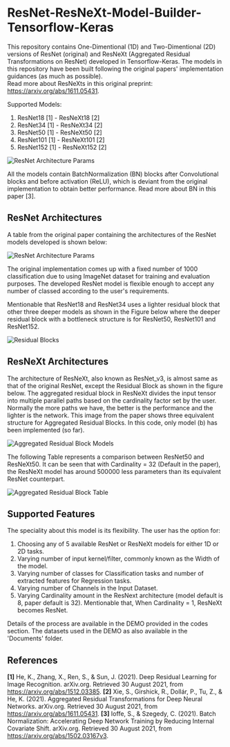 # ResNet-ResNeXt-Model-Builder-Tensorflow-Keras
This repository contains One-Dimentional (1D) and Two-Dimentional (2D) versions of ResNet (original) and ResNeXt (Aggregated Residual Transformations on ResNet) developed in Tensorflow-Keras. The models in this repository have been built following the original papers' implementation guidances (as much as possible).  
Read more about ResNeXts in this original preprint: https://arxiv.org/abs/1611.05431.  

Supported Models:  
1. ResNet18 [1] - ResNeXt18 [2]
2. ResNet34 [1] - ResNeXt34 [2]
3. ResNet50 [1] - ResNeXt50 [2]
4. ResNet101 [1] - ResNeXt101 [2]
5. ResNet152 [1] - ResNeXt152 [2]

![ResNet Architecture Params](https://github.com/Sakib1263/ResNet-Model-Builder-KERAS/blob/main/Documents/Images/ResNet_Model.png "ResNet Architecture") 

All the models contain BatchNormalization (BN) blocks after Convolutional blocks and before activation (ReLU), which is deviant from the original implementation to obtain better performance. Read more about BN in this paper [3].

## ResNet Architectures
A table from the original paper containing the architectures of the ResNet models developed is shown below:  

![ResNet Architecture Params](https://github.com/Sakib1263/1DResNet-KERAS/blob/main/Documents/Images/ResNet.png "ResNet Parameters")  

The original implementation comes up with a fixed number of 1000 classification due to using ImageNet dataset for training and evaluation purposes. The developed ResNet model is flexible enough to accept any number of classed according to the user's requirements.  

Mentionable that ResNet18 and ResNet34 uses a lighter residual block that other three deeper models as shown in the Figure below where the deeper residual block with a bottleneck structure is for ResNet50, ResNet101 and ResNet152.  

![Residual Blocks](https://github.com/Sakib1263/1DResNet-KERAS/blob/main/Documents/Images/Residual_Block.png "Residual Blocks")  

## ResNeXt Architectures
The architecture of ResNeXt, also known as ResNet_v3, is almost same as that of the original ResNet, except the Residual Block as shown in the figure below. The aggregated residual block in ResNeXt divides the input tensor into multiple parallel paths based on the cardinality factor set by the user. Normally the more paths we have, the better is the performance and the lighter is the network. This image from the paper shows three equivalent structure for Aggregated Residual Blocks. In this code, only model (b) has been implemented (so far).  

![Aggregated Residual Block Models](https://github.com/Sakib1263/ResNet-ResNeXt-1D-2D-Tensorflow-Keras/blob/main/Documents/Images/ResNeXt_Eq_Blocks.png "Aggregated Residual Blocks")  

The following Table represents a comparison between ResNet50 and ResNeXt50. It can be seen that with Cardinality = 32 (Default in the paper), the ResNeXt model has around 500000 less parameters than its equivalent ResNet counterpart.  

![Aggregated Residual Block Table](https://github.com/Sakib1263/ResNet-ResNeXt-1D-2D-Tensorflow-Keras/blob/main/Documents/Images/ResNeXt_Table.png "ResNet50 vs. ResNeXt50")  

## Supported Features
The speciality about this model is its flexibility. The user has the option for: 
1. Choosing any of 5 available ResNet or ResNeXt models for either 1D or 2D tasks.
2. Varying number of input kernel/filter, commonly known as the Width of the model.
3. Varying number of classes for Classification tasks and number of extracted features for Regression tasks.
4. Varying number of Channels in the Input Dataset.
5. Varying Cardinality amount in the ResNext architecture (model default is 8, paper default is 32). Mentionable that, When Cardinality = 1, ResNeXt becomes ResNet.  

Details of the process are available in the DEMO provided in the codes section. The datasets used in the DEMO as also available in the 'Documents' folder.

## References  
**[1]** He, K., Zhang, X., Ren, S., & Sun, J. (2021). Deep Residual Learning for Image Recognition. arXiv.org. Retrieved 30 August 2021, from https://arxiv.org/abs/1512.03385.
**[2]** Xie, S., Girshick, R., Dollár, P., Tu, Z., & He, K. (2021). Aggregated Residual Transformations for Deep Neural Networks. arXiv.org. Retrieved 30 August 2021, from https://arxiv.org/abs/1611.05431.
**[3]** Ioffe, S., & Szegedy, C. (2021). Batch Normalization: Accelerating Deep Network Training by Reducing Internal Covariate Shift. arXiv.org. Retrieved 30 August 2021, from https://arxiv.org/abs/1502.03167v3.
